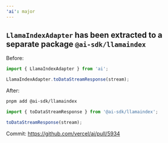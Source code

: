 ```yaml
---
'ai': major
---
```


## `LlamaIndexAdapter` has been extracted to a separate package `@ai-sdk/llamaindex`

Before:

```ts
import { LlamaIndexAdapter } from 'ai';

LlamaIndexAdapter.toDataStreamResponse(stream);
```

After:

```bash
pnpm add @ai-sdk/llamaindex
```

```ts
import { toDataStreamResponse } from '@ai-sdk/llamaindex';

toDataStreamResponse(stream);
```

Commit: https://github.com/vercel/ai/pull/5934
